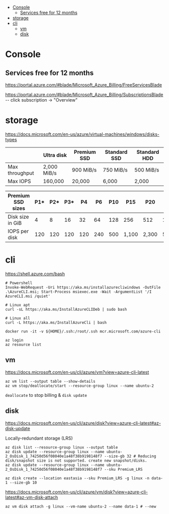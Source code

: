 <!-- TOC -->

- [Console](#console)
    - [Services free for 12 months](#services-free-for-12-months)
- [storage](#storage)
- [cli](#cli)
    - [vm](#vm)
    - [disk](#disk)

<!-- /TOC -->

# Console
## Services free for 12 months
https://portal.azure.com/#blade/Microsoft_Azure_Billing/FreeServicesBlade

https://portal.azure.com/#blade/Microsoft_Azure_Billing/SubscriptionsBlade  -- click subscription -> "Overview"

# storage
https://docs.microsoft.com/en-us/azure/virtual-machines/windows/disks-types

||Ultra disk|Premium SSD|Standard SSD|Standard HDD|
|---|---|---|---|---|
|Max throughput|2,000 MiB/s|900 MiB/s|750 MiB/s|500 MiB/s|
|Max IOPS|160,000|20,000|6,000|2,000|

|Premium SSD sizes |P1*|P2*|P3*|P4|P6|P10|P15|P20|P30|P40|P50|P60|P70|P80|
|---|---|---|---|---|---|---|---|---|---|---|---|---|---|---|
|Disk size in GiB|4|8|16|32|64|128|256|512|1,024|2,048|4,096|8,192|16,384|32,767|
|IOPS per disk|120|120|120|120|240|500|1,100|2,300|5,000|7,500|7,500|16,000|18,000|20,000|

# cli
https://shell.azure.com/bash

    # Powershell
    Invoke-WebRequest -Uri https://aka.ms/installazurecliwindows -OutFile .\AzureCLI.msi; Start-Process msiexec.exe -Wait -ArgumentList '/I AzureCLI.msi /quiet'

    # Linux apt
    curl -sL https://aka.ms/InstallAzureCLIDeb | sudo bash

    # Linux all
    curl -L https://aka.ms/InstallAzureCli | bash
    
    docker run -it -v ${HOME}/.ssh:/root/.ssh mcr.microsoft.com/azure-cli
    
    az login
    az resource list

## vm
https://docs.microsoft.com/en-us/cli/azure/vm?view=azure-cli-latest
    
    az vm list --output table --show-details
    az vm stop/deallocate/start --resource-group linux --name ubuntu-2     

`deallocate` to stop billing & `disk update`

## disk
https://docs.microsoft.com/en-us/cli/azure/disk?view=azure-cli-latest#az-disk-update

Locally-redundant storage (LRS)

    az disk list --resource-group linux --output table
    az disk update --resource-group linux --name ubuntu-2_OsDisk_1_74250d56f08040e1a48f38b9198148f7 --size-gb 32 # Reducing disk/snapshot size is not supported. create new snapshot/disks.
    az disk update --resource-group linux --name ubuntu-2_OsDisk_1_74250d56f08040e1a48f38b9198148f7 --sku Premium_LRS

    az disk create --location eastasia --sku Premium_LRS -g linux -n data-1 --size-gb 10
    
https://docs.microsoft.com/en-us/cli/azure/vm/disk?view=azure-cli-latest#az-vm-disk-attach

    az vm disk attach -g linux --vm-name ubuntu-2 --name data-1 # --new